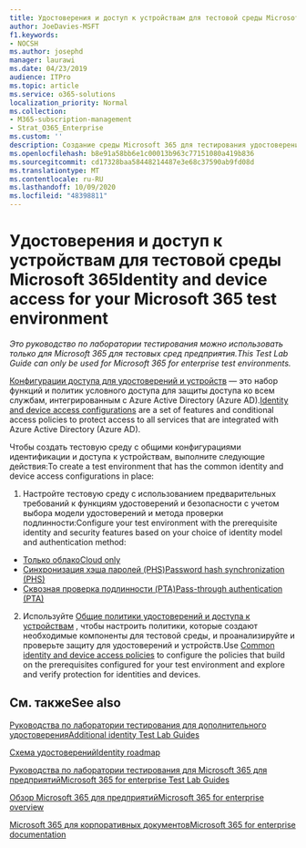 ```yaml
---
title: Удостоверения и доступ к устройствам для тестовой среды Microsoft 365
author: JoeDavies-MSFT
f1.keywords:
- NOCSH
ms.author: josephd
manager: laurawi
ms.date: 04/23/2019
audience: ITPro
ms.topic: article
ms.service: o365-solutions
localization_priority: Normal
ms.collection:
- M365-subscription-management
- Strat_O365_Enterprise
ms.custom: ''
description: Создание среды Microsoft 365 для тестирования удостоверений и доступа к устройствам.
ms.openlocfilehash: b8e91a58bb6e1c00013b963c77151080a419b836
ms.sourcegitcommit: cd17328baa58448214487e3e68c37590ab9fd08d
ms.translationtype: MT
ms.contentlocale: ru-RU
ms.lasthandoff: 10/09/2020
ms.locfileid: "48398811"
---
```

# <a name="identity-and-device-access-for-your-microsoft-365-test-environment"></a><span data-ttu-id="29c29-103">Удостоверения и доступ к устройствам для тестовой среды Microsoft 365</span><span class="sxs-lookup"><span data-stu-id="29c29-103">Identity and device access for your Microsoft 365 test environment</span></span>

<span data-ttu-id="29c29-104">*Это руководство по лаборатории тестирования можно использовать только для Microsoft 365 для тестовых сред предприятия.*</span><span class="sxs-lookup"><span data-stu-id="29c29-104">*This Test Lab Guide can only be used for Microsoft 365 for enterprise test environments.*</span></span>

<span data-ttu-id="29c29-105">[Конфигурации доступа для удостоверений и устройств](../security/office-365-security/microsoft-365-policies-configurations.md) — это набор функций и политик условного доступа для защиты доступа ко всем службам, интегрированным с Azure Active Directory (Azure AD).</span><span class="sxs-lookup"><span data-stu-id="29c29-105">[Identity and device access configurations](../security/office-365-security/microsoft-365-policies-configurations.md) are a set of features and conditional access policies to protect access to all services that are integrated with Azure Active Directory (Azure AD).</span></span>

<span data-ttu-id="29c29-106">Чтобы создать тестовую среду с общими конфигурациями идентификации и доступа к устройствам, выполните следующие действия:</span><span class="sxs-lookup"><span data-stu-id="29c29-106">To create a test environment that has the common identity and device access configurations in place:</span></span>

1. <span data-ttu-id="29c29-107">Настройте тестовую среду с использованием предварительных требований к функциям удостоверений и безопасности с учетом выбора модели удостоверений и метода проверки подлинности:</span><span class="sxs-lookup"><span data-stu-id="29c29-107">Configure your test environment with the prerequisite identity and security features based on your choice of identity model and authentication method:</span></span>

  - [<span data-ttu-id="29c29-108">Только облако</span><span class="sxs-lookup"><span data-stu-id="29c29-108">Cloud only</span></span>](cloud-only-prereqs-m365-test-environment.md)
  - [<span data-ttu-id="29c29-109">Синхронизация хэша паролей (PHS)</span><span class="sxs-lookup"><span data-stu-id="29c29-109">Password hash synchronization (PHS)</span></span>](phs-prereqs-m365-test-environment.md)
  - [<span data-ttu-id="29c29-110">Сквозная проверка подлинности (PTA)</span><span class="sxs-lookup"><span data-stu-id="29c29-110">Pass-through authentication (PTA)</span></span>](pta-prereqs-m365-test-environment.md)

2. <span data-ttu-id="29c29-111">Используйте [Общие политики удостоверений и доступа к устройствам](identity-access-policies.md) , чтобы настроить политики, которые создают необходимые компоненты для тестовой среды, и проанализируйте и проверьте защиту для удостоверений и устройств.</span><span class="sxs-lookup"><span data-stu-id="29c29-111">Use [Common identity and device access policies](identity-access-policies.md) to configure the policies that build on the prerequisites configured for your test environment and explore and verify protection for identities and devices.</span></span>

## <a name="see-also"></a><span data-ttu-id="29c29-112">См. также</span><span class="sxs-lookup"><span data-stu-id="29c29-112">See also</span></span>

[<span data-ttu-id="29c29-113">Руководства по лаборатории тестирования для дополнительного удостоверения</span><span class="sxs-lookup"><span data-stu-id="29c29-113">Additional identity Test Lab Guides</span></span>](m365-enterprise-test-lab-guides.md#identity)

[<span data-ttu-id="29c29-114">Схема удостоверений</span><span class="sxs-lookup"><span data-stu-id="29c29-114">Identity roadmap</span></span>](identity-roadmap-microsoft-365.md)

[<span data-ttu-id="29c29-115">Руководства по лаборатории тестирования для Microsoft 365 для предприятий</span><span class="sxs-lookup"><span data-stu-id="29c29-115">Microsoft 365 for enterprise Test Lab Guides</span></span>](m365-enterprise-test-lab-guides.md)

[<span data-ttu-id="29c29-116">Обзор Microsoft 365 для предприятий</span><span class="sxs-lookup"><span data-stu-id="29c29-116">Microsoft 365 for enterprise overview</span></span>](microsoft-365-overview.md)

[<span data-ttu-id="29c29-117">Microsoft 365 для корпоративных документов</span><span class="sxs-lookup"><span data-stu-id="29c29-117">Microsoft 365 for enterprise documentation</span></span>](https://docs.microsoft.com/microsoft-365-enterprise/)
